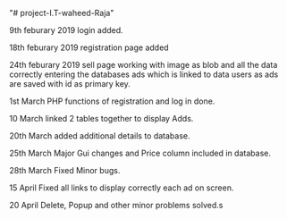 "# project-I.T-waheed-Raja" 

9th feburary 2019 login added.

18th feburary 2019 registration page added

24th feburary 2019 sell page working with image as blob and all the data correctly entering the databases ads which is linked to data users as ads are saved with id as primary key.

1st March PHP functions of registration and log in done.

10 March linked 2 tables together to display Adds.

20th March added additional details to database.

25th March Major Gui changes and Price column included in database.

28th March Fixed Minor bugs.

15 April Fixed all links to display correctly each ad on screen.

20 April Delete, Popup and other minor problems solved.s